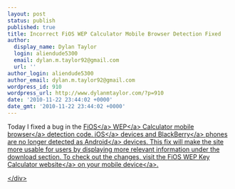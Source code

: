```yaml
---
layout: post
status: publish
published: true
title: Incorrect FiOS WEP Calculator Mobile Browser Detection Fixed
author:
  display_name: Dylan Taylor
  login: aliendude5300
  email: dylan.m.taylor92@gmail.com
  url: ''
author_login: aliendude5300
author_email: dylan.m.taylor92@gmail.com
wordpress_id: 910
wordpress_url: http://www.dylanmtaylor.com/?p=910
date: '2010-11-22 23:44:02 +0000'
date_gmt: '2010-11-22 23:44:02 +0000'
---
```

<p>Today I fixed a bug in the <a class="zem_slink" title="Verizon FiOS" rel="wikipedia" href="http:&#47;&#47;en.wikipedia.org&#47;wiki&#47;Verizon_FiOS">FiOS<&#47;a> <a class="zem_slink" title="Wired Equivalent Privacy" rel="wikipedia" href="http:&#47;&#47;en.wikipedia.org&#47;wiki&#47;Wired_Equivalent_Privacy">WEP<&#47;a> Calculator <a class="zem_slink" title="Mobile browser" rel="wikipedia" href="http:&#47;&#47;en.wikipedia.org&#47;wiki&#47;Mobile_browser">mobile browser<&#47;a> detection code. <a class="zem_slink" title="IOS (Apple)" rel="wikipedia" href="http:&#47;&#47;en.wikipedia.org&#47;wiki&#47;IOS_%28Apple%29">iOS<&#47;a> devices and <a class="zem_slink" title="BlackBerry" rel="wikipedia" href="http:&#47;&#47;en.wikipedia.org&#47;wiki&#47;BlackBerry">BlackBerry<&#47;a> phones are no longer detected as <a class="zem_slink" title="Android" rel="homepage" href="http:&#47;&#47;code.google.com&#47;android&#47;">Android<&#47;a> devices. This fix will make the site more usable for users by displaying more relevant information under the download section. To check out the changes, visit the <a href="http:&#47;&#47;fwc.dylanmtaylor.com">FiOS WEP Key Calculator website<&#47;a> on your <a class="zem_slink" title="Mobile device" rel="wikipedia" href="http:&#47;&#47;en.wikipedia.org&#47;wiki&#47;Mobile_device">mobile device<&#47;a>.</p>
<div class="zemanta-pixie" style="margin-top: 10px; height: 15px;"><img class="zemanta-pixie-img" style="border: medium none; float: right;" src="http:&#47;&#47;dylanmtaylor.com&#47;wp-content&#47;uploads&#47;2010&#47;12&#47;pixy8.gif" alt="" &#47;><&#47;div></p>
